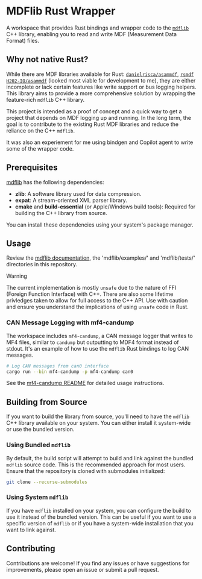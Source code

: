 # MDFlib Rust Wrapper

A workspace that provides Rust bindings and wrapper code to the [`mdflib`](https://github.com/ihedvall/mdflib) C++ library, enabling you to read and write MDF (Measurement Data Format) files.

## Why not native Rust?

While there are MDF libraries available for Rust: [`danielrisca/asammdf`](https://github.com/danielhrisca/asammdf), [`rsmdf`](https://github.com/Liberty009/rsmdf) [`H202-IO/asammdf`](https://github.com/H2O2-IO/asammdf) (looked most viable for development to me), they are either incomplete or lack certain features like write support or bus logging helpers. This library aims to provide a more comprehensive solution by wrapping the feature-rich `mdflib` C++ library.

This project is intended as a proof of concept and a quick way to get a project that depends on MDF logging up and running. In the long term, the goal is to contribute to the existing Rust MDF libraries and reduce the reliance on the C++ `mdflib`.

It was also an experiement for me using bindgen and Copilot agent to write some of the wrapper code.

## Prerequisites

[mdflib](https://github.com/ihedvall/mdflib) has the following dependencies:

* **zlib**: A software library used for data compression.
* **expat**: A stream-oriented XML parser library.
* **cmake** and **build-essential** (or Apple/Windows build tools): Required for building the C++ library from source.

You can install these dependencies using your system's package manager.

## Usage

Review the [mdflib documentation](https://ihedvall.github.io/mdflib/), the 'mdflib/examples/' and 'mdflib/tests/' directories in this repository.

> [!WARNING]
> The current implementation is mostly `unsafe` due to the nature of FFI (Foreign Function Interface) with C++. There are also some lifetime privledges taken to allow for full access to the C++ API. Use with caution and ensure you understand the implications of using `unsafe` code in Rust.

### CAN Message Logging with mf4-candump

The workspace includes `mf4-candump`, a CAN message logger that writes to MF4 files, similar to `candump` but outputting to MDF4 format instead of stdout. It's an example of how to use the `mdflib` Rust bindings to log CAN messages.

```bash
# Log CAN messages from can0 interface
cargo run --bin mf4-candump -p mf4-candump can0
```

See the [mf4-candump README](mf4-candump/README.md) for detailed usage instructions.

## Building from Source

If you want to build the library from source, you'll need to have the `mdflib` C++ library available on your system. You can either install it system-wide or use the bundled version.

### Using Bundled `mdflib`

By default, the build script will attempt to build and link against the bundled `mdflib` source code. This is the recommended approach for most users. Ensure that the repository is cloned with submodules initialized:

```bash
git clone --recurse-submodules
```

### Using System `mdflib`

If you have `mdflib` installed on your system, you can configure the build to use it instead of the bundled version. This can be useful if you want to use a specific version of `mdflib` or if you have a system-wide installation that you want to link against.

## Contributing

Contributions are welcome! If you find any issues or have suggestions for improvements, please open an issue or submit a pull request.
